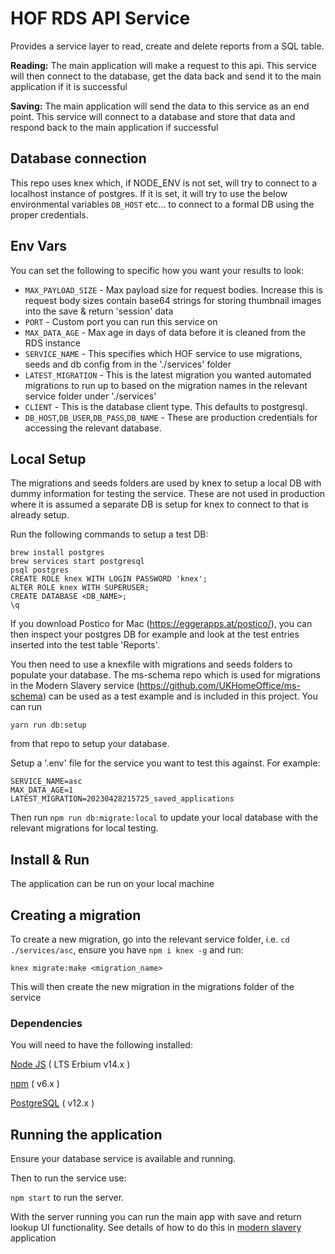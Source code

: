 # HOF RDS API Service
Provides a service layer to read, create and delete reports from a SQL table.

**Reading:**  The main application will make a request to this api.  This service will then connect to the database, get the data back and send it to the main application if it is successful

**Saving:** The main application will send the data to this service as an end point.  This service will connect to a database and store that data and respond back to the main application if successful

## Database connection
This repo uses knex which, if NODE_ENV is not set, will try to connect to a localhost instance of postgres. If it is set, it will try to use the below environmental variables `DB_HOST` etc... to connect to a formal DB using the proper credentials.

## Env Vars
You can set the following to specific how you want your results to look:
- `MAX_PAYLOAD_SIZE` - Max payload size for request bodies. Increase this is request body sizes contain base64 strings for storing thumbnail images into the save & return 'session' data
- `PORT` - Custom port you can run this service on
- `MAX_DATA_AGE` - Max age in days of data before it is cleaned from the RDS instance
- `SERVICE_NAME` - This specifies which HOF service to use migrations, seeds and db config from in the './services' folder
- `LATEST_MIGRATION` - This is the latest migration you wanted automated migrations to run up to based on the migration names in the relevant service folder under './services'
- `CLIENT` - This is the database client type. This defaults to postgresql.
- `DB_HOST`,`DB_USER`,`DB_PASS`,`DB_NAME` - These are production credentials for accessing the relevant database.

## Local Setup
The migrations and seeds folders are used by knex to setup a local DB with dummy information for testing the service. These are not used in production where it is assumed a separate DB is setup for knex to connect to that is already setup.

Run the following commands to setup a test DB:
```
brew install postgres
brew services start postgresql
psql postgres
CREATE ROLE knex WITH LOGIN PASSWORD 'knex';
ALTER ROLE knex WITH SUPERUSER;
CREATE DATABASE <DB_NAME>;
\q
```
If you download Postico for Mac (https://eggerapps.at/postico/), you can then inspect your postgres DB for example and look at the test entries inserted into the test table 'Reports'.

You then need to use a knexfile with migrations and seeds folders to populate your database.
The ms-schema repo which is used for migrations in the Modern Slavery service (https://github.com/UKHomeOffice/ms-schema) can be used as a test example and is included in this project. You can run
```
yarn run db:setup
```
from that repo to setup your database.

Setup a '.env' file for the service you want to test this against. For example:
```
SERVICE_NAME=asc
MAX_DATA_AGE=1
LATEST_MIGRATION=20230428215725_saved_applications
```
Then run `npm run db:migrate:local` to update your local database with the relevant migrations for local testing.

## Install & Run <a name="install-and-run"></a>
The application can be run on your local machine

## Creating a migration
To create a new migration, go into the relevant service folder, i.e. `cd ./services/asc`, ensure you have `npm i knex -g` and run:
```
knex migrate:make <migration_name>
```
This will then create the new migration in the migrations folder of the service

### Dependencies <a name="dependencies"></a>
You will need to have the following installed:

[Node JS](https://nodejs.org/en/download/releases/) ( LTS Erbium v14.x )

[npm](https://www.npmjs.com/get-npm) ( v6.x )

[PostgreSQL](https://www.postgresql.org/download/) ( v12.x )

## Running the application

Ensure your database service is available and running.

Then to run the service use:

 ```npm start``` to run the server.

With the server running you can run the main app with save and return lookup UI functionality.
See details of how to do this in [modern slavery](https://github.com/UKHomeOffice/modern-slavery) application

